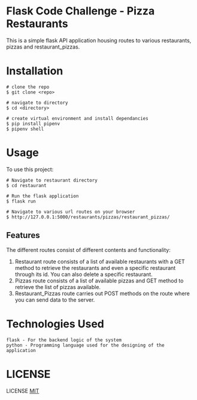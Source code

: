 # Flask Code Challenge - Pizza Restaurants
This is a simple flask API application housing routes to various restaurants, pizzas and restaurant_pizzas.

# Installation
```
# clone the repo
$ git clone <repo>
```

```
# navigate to directory
$ cd <directory>
```

```
# create virtual environment and install dependancies
$ pip install pipenv
$ pipenv shell

```
# Usage
To use this  project:
```
# Navigate to restaurant directory
$ cd restaurant

# Run the flask application
$ flask run
```

```
# Navigate to various url routes on your browser
$ http://127.0.0.1:5000/restaurants/pizzas/restaurant_pizzas/
```
## Features
The different routes consist of different contents and functionality:
1. Restaurant route consists of a list of available restaurants with a GET method to retrieve the restaurants and even a specific restaurant through its id. You can also delete a specific restaurant.
2. Pizzas route consists of a list of available pizzas and GET method to retrieve the list of pizzas available.
3. Restaurant_Pizzas route carries out POST methods on the route where you can send data to the server.

# Technologies Used
```
flask - For the backend logic of the system
python - Programming language used for the designing of the application

```
# LICENSE

LICENSE [MIT](LICENSE)